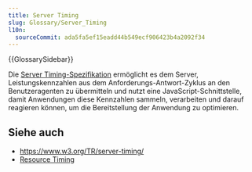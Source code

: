 ```yaml
---
title: Server Timing
slug: Glossary/Server_Timing
l10n:
  sourceCommit: ada5fa5ef15eadd44b549ecf906423b4a2092f34
---
```


{{GlossarySidebar}}

Die [Server Timing-Spezifikation](https://www.w3.org/TR/server-timing/) ermöglicht es dem Server, Leistungskennzahlen aus dem Anforderungs-Antwort-Zyklus an den Benutzeragenten zu übermitteln und nutzt eine JavaScript-Schnittstelle, damit Anwendungen diese Kennzahlen sammeln, verarbeiten und darauf reagieren können, um die Bereitstellung der Anwendung zu optimieren.

## Siehe auch

- <https://www.w3.org/TR/server-timing/>
- [Resource Timing](https://www.w3.org/TR/resource-timing/)
